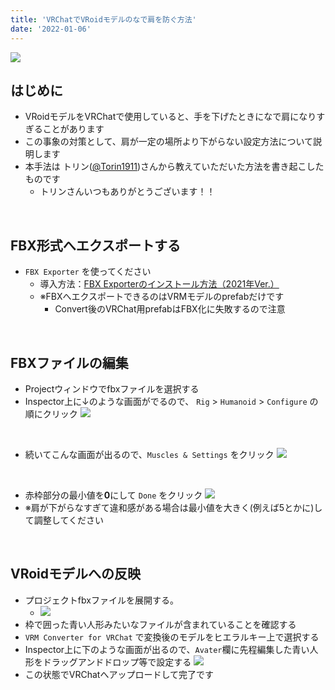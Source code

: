 ```yaml
---
title: 'VRChatでVRoidモデルのなで肩を防ぐ方法'
date: '2022-01-06'
---
```




![](https://i.imgur.com/ipNNaUI.png)

## はじめに
- VRoidモデルをVRChatで使用していると、手を下げたときになで肩になりすぎることがあります
- この事象の対策として、肩が一定の場所より下がらない設定方法について説明します
- 本手法は トリン([@Torin1911](https://twitter.com/Torin1911))さんから教えていただいた方法を書き起こしたものです
    - トリンさんいつもありがとうございます！！

<br>

## FBX形式へエクスポートする
- `FBX Exporter` を使ってください
    - 導入方法：[FBX Exporterのインストール方法（2021年Ver.）](https://www.yuifutao.work/posts/FBX%20Exporter%E3%81%AE%E3%82%A4%E3%83%B3%E3%82%B9%E3%83%88%E3%83%BC%E3%83%AB%E6%96%B9%E6%B3%95%EF%BC%882021%E5%B9%B4Ver.%EF%BC%89)
	- ※FBXへエクスポートできるのはVRMモデルのprefabだけです
		- Convert後のVRChat用prefabはFBX化に失敗するので注意

<br>

## FBXファイルの編集
- Projectウィンドウでfbxファイルを選択する
- Inspector上に↓のような画面がでるので、
`Rig` > `Humanoid` > `Configure` の順にクリック
![](https://i.imgur.com/mntPKWD.png)

<br>

- 続いてこんな画面が出るので、`Muscles & Settings` をクリック
![](https://i.imgur.com/oHykFS3.png)

<br>

- 赤枠部分の最小値を**0**にして `Done` をクリック
![](https://i.imgur.com/kN89RMZ.png)
- ※肩が下がらなすぎて違和感がある場合は最小値を大きく(例えば5とかに)して調整してください

<br>

## VRoidモデルへの反映

- プロジェクトfbxファイルを展開する。
	- ![](https://i.imgur.com/TBiJfSh.png)
- 枠で囲った青い人形みたいなファイルが含まれていることを確認する
- `VRM Converter for VRChat` で変換後のモデルをヒエラルキー上で選択する
- Inspector上に下のような画面が出るので、`Avater`欄に先程編集した青い人形をドラッグアンドドロップ等で設定する
![](https://i.imgur.com/YoDSElU.png)
- この状態でVRChatへアップロードして完了です
<br>


